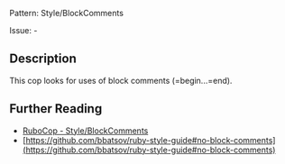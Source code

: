 Pattern: Style/BlockComments

Issue: -

## Description

This cop looks for uses of block comments (=begin...=end).

## Further Reading

* [RuboCop - Style/BlockComments](https://rubocop.readthedocs.io/en/latest/cops_style/#styleblockcomments)
* [https://github.com/bbatsov/ruby-style-guide#no-block-comments](https://github.com/bbatsov/ruby-style-guide#no-block-comments)

